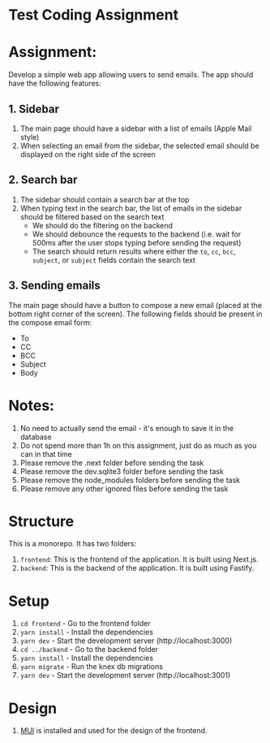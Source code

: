 # Test Coding Assignment

# Assignment:
Develop a simple web app allowing users to send emails. The app should have the following features:  
## 1. Sidebar
1. The main page should have a sidebar with a list of emails (Apple Mail style)
2. When selecting an email from the sidebar, the selected email should be displayed on the right side of the screen

## 2. Search bar
1. The sidebar should contain a search bar at the top
2. When typing text in the search bar, the list of emails in the sidebar should be filtered based on the search text
   * We should do the filtering on the backend
   * We should debounce the requests to the backend (i.e. wait for 500ms after the user stops typing before sending the request)
   * The search should return results where either the `to`, `cc`, `bcc`, `subject`, or `subject` fields contain the search text

## 3. Sending emails
The main page should have a button to compose a new email (placed at the bottom right corner of the screen). The following fields should be present in the compose email form:
   * To
   * CC
   * BCC
   * Subject
   * Body


# Notes:
1. No need to actually send the email - it's enough to save it in the database
2. Do not spend more than 1h on this assignment, just do as much as you can in that time
3. Please remove the .next folder before sending the task
4. Please remove the dev.sqlite3 folder before sending the task
5. Please remove the node_modules folders before sending the task
6. Please remove any other ignored files before sending the task


# Structure
This is a monorepo. It has two folders:  
1. `frontend`: This is the frontend of the application. It is built using Next.js.  
2. `backend`: This is the backend of the application. It is built using Fastify.

# Setup
1. `cd frontend` - Go to the frontend folder
2. `yarn install` - Install the dependencies
3. `yarn dev` - Start the development server (http://localhost:3000)
4. `cd ../backend` - Go to the backend folder
5. `yarn install` - Install the dependencies
6. `yarn migrate` - Run the knex db migrations
7. `yarn dev` - Start the development server (http://localhost:3001)

# Design
1. [MUI](https://mui.com/) is installed and used for the design of the frontend.
